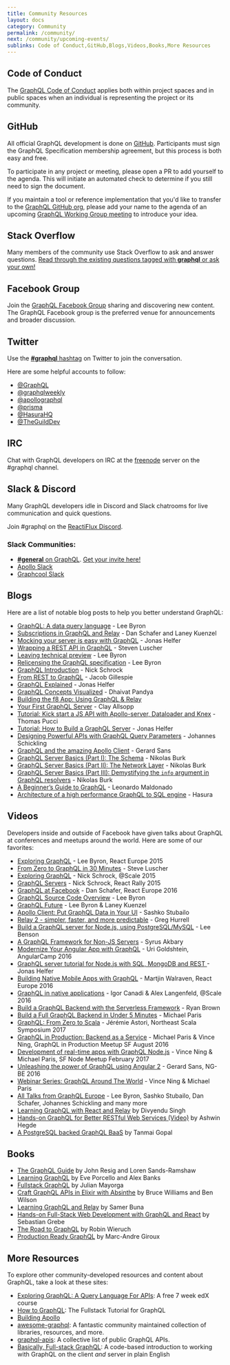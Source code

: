 ```yaml
---
title: Community Resources
layout: docs
category: Community
permalink: /community/
next: /community/upcoming-events/
sublinks: Code of Conduct,GitHub,Blogs,Videos,Books,More Resources
---
```


## Code of Conduct

The [GraphQL Code of Conduct](/codeofconduct/) applies both within project spaces and in public spaces when an individual is representing the project or its community.

## GitHub

All official GraphQL development is done on [GitHub](https://github.com/graphql). Participants must sign the GraphQL Specification membership agreement, but this process is both easy and free.

To participate in any project or meeting, please open a PR to add yourself to the agenda. This will initiate an automated check to determine if you still need to sign the document.

If you maintain a tool or reference implementation that you'd like to transfer to the [GraphQL GitHub org](https://github.com/graphql), please add your name to the agenda of an upcoming [GraphQL Working Group meeting](https://github.com/graphql/graphql-wg/tree/HEAD/agendas) to introduce your idea.

## Stack Overflow

Many members of the community use Stack Overflow to ask and answer questions. [Read through the existing questions tagged with **graphql** or ask your own!](http://stackoverflow.com/questions/tagged/graphql)

## Facebook Group

Join the [GraphQL Facebook Group](https://www.facebook.com/groups/graphql.community/) sharing and discovering new content. The GraphQL Facebook group is the preferred venue for announcements and broader discussion.

## Twitter

Use the [**#graphql** hashtag](https://twitter.com/search?q=%23GraphQL&src=tyah) on Twitter to join the conversation.

Here are some helpful accounts to follow:
- [@GraphQL](https://twitter.com/GraphQL)
- [@graphqlweekly](https://twitter.com/graphqlweekly)
- [@apollographql](https://twitter.com/apollographql)
- [@prisma](https://twitter.com/prisma)
- [@HasuraHQ](https://twitter.com/HasuraHQ)
- [@TheGuildDev](https://twitter.com/TheGuildDev)

## IRC

Chat with GraphQL developers on IRC at the [freenode](https://freenode.net/) server on the #graphql channel.

## Slack & Discord

Many GraphQL developers idle in Discord and Slack chatrooms for live
communication and quick questions.

Join #graphql on the [ReactiFlux Discord](http://join.reactiflux.com/).

### Slack Communities:

- [**#general** on GraphQL](https://graphql.slack.com/messages/general/). [Get your invite here!](https://graphql-slack.herokuapp.com/)
- [Apollo Slack](http://apollostack.com/#slack)
- [Graphcool Slack](https://slack.graph.cool/)

## Blogs

Here are a list of notable blog posts to help you better understand GraphQL:

- [GraphQL: A data query language](/blog/graphql-a-query-language/) - Lee Byron
- [Subscriptions in GraphQL and Relay](/blog/subscriptions-in-graphql-and-relay/) - Dan Schafer and Laney Kuenzel
- [Mocking your server is easy with GraphQL](/blog/mocking-with-graphql/) - Jonas Helfer
- [Wrapping a REST API in GraphQL](/blog/rest-api-graphql-wrapper/) - Steven Luscher
- [Leaving technical preview](/blog/production-ready/) - Lee Byron
- [Relicensing the GraphQL specification](https://medium.com/@leeb/relicensing-the-graphql-specification-e7d07a52301b) - Lee Byron
- [GraphQL Introduction](https://facebook.github.io/react/blog/2015/05/01/graphql-introduction.html) - Nick Schrock
- [From REST to GraphQL](https://0x2a.sh/from-rest-to-graphql-b4e95e94c26b#.tag7nzkrb) - Jacob Gillespie
- [GraphQL Explained](https://medium.com/apollo-stack/graphql-explained-5844742f195e#.zdykxos6i) - Jonas Helfer
- [GraphQL Concepts Visualized](https://medium.com/apollo-stack/the-concepts-of-graphql-bc68bd819be3#.hfczgtdsj) - Dhaivat Pandya
- [Building the f8 App: Using GraphQL & Relay](http://makeitopen.com/docs/en/1-A2-relay.html)
- [Your First GraphQL Server](https://medium.com/the-graphqlhub/your-first-graphql-server-3c766ab4f0a2#.ovn0y19k4) - Clay Allsopp
- [Tutorial: Kick start a JS API with Apollo-server, Dataloader and Knex](https://bamtech.gitbook.io/dev-standards/backend/graphql-js/getting-started-with-apollo-server-dataloader-knex.mo) - Thomas Pucci
- [Tutorial: How to Build a GraphQL Server](https://medium.com/apollo-stack/tutorial-building-a-graphql-server-cddaa023c035#.bu6sdnst4) - Jonas Helfer
- [Designing Powerful APIs with GraphQL Query Parameters](https://www.graph.cool/docs/tutorials/designing-powerful-apis-with-graphql-query-parameters-aing7uech3/) - Johannes Schickling
- [GraphQL and the amazing Apollo Client](https://medium.com/google-developer-experts/graphql-and-the-amazing-apollo-client-fe57e162a70c) - Gerard Sans
- [GraphQL Server Basics (Part I): The Schema](https://blog.graph.cool/graphql-server-basics-the-schema-ac5e2950214e) - Nikolas Burk
- [GraphQL Server Basics (Part II): The Network Layer](https://blog.graph.cool/graphql-server-basics-the-network-layer-51d97d21861) - Nikolas Burk
- [GraphQL Server Basics (Part III): Demystifying the `info` argument in GraphQL resolvers](https://blog.graph.cool/graphql-server-basics-demystifying-the-info-argument-in-graphql-resolvers-6f26249f613a) - Nikolas Burk
- [A Beginner’s Guide to GraphQL](https://www.freecodecamp.org/news/a-beginners-guide-to-graphql-86f849ce1bec/) - Leonardo Maldonado
- [Architecture of a high performance GraphQL to SQL engine](https://blog.hasura.io/architecture-of-a-high-performance-graphql-to-sql-server-58d9944b8a87) - Hasura

## Videos

Developers inside and outside of Facebook have given talks about GraphQL at conferences and meetups around the world. Here are some of our favorites:

- [Exploring GraphQL](https://www.youtube.com/watch?v=WQLzZf34FJ8) - Lee Byron, React Europe 2015
- [From Zero to GraphQL in 30 Minutes](https://www.youtube.com/watch?v=UBGzsb2UkeY) - Steve Luscher
- [Exploring GraphQL](https://www.youtube.com/watch?v=_9RgHXqH8J0) - Nick Schrock, @Scale 2015
- [GraphQL Servers](https://www.youtube.com/watch?v=KOudxKJXsjc) - Nick Schrock, React Rally 2015
- [GraphQL at Facebook](https://www.youtube.com/watch?v=etax3aEe2dA) - Dan Schafer, React Europe 2016
- [GraphQL Source Code Overview](https://www.youtube.com/watch?v=IqtYr6RX32Q) - Lee Byron
- [GraphQL Future](https://www.youtube.com/watch?v=ViXL0YQnioU) - Lee Byron & Laney Kuenzel
- [Apollo Client: Put GraphQL Data in Your UI](https://www.youtube.com/watch?v=u1E0CbGeICo) - Sashko Stubailo
- [Relay 2 - simpler, faster, and more predictable](https://www.youtube.com/watch?v=OEfUBN9dAI8) - Greg Hurrell
- [Build a GraphQL server for Node.js, using PostgreSQL/MySQL](https://www.youtube.com/watch?v=DNPVqK_woRQ) - Lee Benson
- [A GraphQL Framework for Non-JS Servers](https://www.youtube.com/watch?v=RNoyPSrQyPs) - Syrus Akbary
- [Modernize Your Angular App with GraphQL](https://www.youtube.com/watch?v=E8feZBidZcs) - Uri Goldshtein, AngularCamp 2016
- [GraphQL server tutorial for Node.js with SQL, MongoDB and REST ](https://www.youtube.com/watch?v=PHabPhgRUuU) - Jonas Helfer
- [Building Native Mobile Apps with GraphQL](https://www.youtube.com/watch?v=z5rz3saDPJ8) - Martjin Walraven, React Europe 2016
- [GraphQL in native applications](https://atscaleconference.com/videos/graphql-in-native-applications-at-scale/) - Igor Canadi & Alex Langenfeld, @Scale 2016
- [Build a GraphQL Backend with the Serverless Framework](https://acloud.guru/learn/serverless-with-graphql) - Ryan Brown
- [Build a Full GraphQL Backend in Under 5 Minutes](https://www.youtube.com/watch?v=bJ8pnYd6jPQ) - Michael Paris
- [GraphQL: From Zero to Scala](https://www.youtube.com/watch?v=6ttypoLyRaU) - Jérémie Astori, Northeast Scala Symposium 2017
- [GraphQL in Production: Backend as a Service](https://www.youtube.com/watch?v=U2NKoStGBvE) - Michael Paris & Vince Ning, GraphQL in Production Meetup SF August 2016
- [Development of real-time apps with GraphQL Node.js](https://youtu.be/yh_A6CEqsSM) - Vince Ning & Michael Paris, SF Node Meetup February 2017
- [Unleashing the power of GraphQL using Angular 2](https://www.youtube.com/watch?v=VYpJ9pfugM8) - Gerard Sans, NG-BE 2016
- [Webinar Series: GraphQL Around The World](https://graphql-world.com/webinar) - Vince Ning & Michael Paris
- [All Talks from GraphQL Europe](https://www.youtube.com/playlist?list=PLn2e1F9Rfr6n_WFm9fPE-_wYPrYvSTySt) - Lee Byron, Sashko Stubailo, Dan Schafer, Johannes Schickling and many more
- [Learning GraphQL with React and Relay](https://www.packtpub.com/application-development/learning-graphql-react-and-relay-video) by Divyendu Singh
- [Hands-on GraphQL for Better RESTful Web Services (Video)](https://www.packtpub.com/application-development/hands-graphql-better-restful-web-services-video) by Ashwin Hegde
- [A PostgreSQL backed GraphQL BaaS](https://www.youtube.com/watch?v=neIZcc8y3B0) by Tanmai Gopal

## Books

- [The GraphQL Guide](https://graphql.guide) by John Resig and Loren Sands-Ramshaw
- [Learning GraphQL](https://www.amazon.com/Learning-GraphQL-Declarative-Fetching-Modern/dp/1492030716/) by Eve Porcello and Alex Banks
- [Fullstack GraphQL](https://www.graphql.college/fullstack-graphql) by Julian Mayorga
- [Craft GraphQL APIs in Elixir with Absinthe](https://pragprog.com/book/wwgraphql/craft-graphql-apis-in-elixir-with-absinthe) by Bruce Williams and Ben Wilson
- [Learning GraphQL and Relay](https://www.packtpub.com/web-development/learning-graphql-and-relay) by Samer Buna
- [Hands-on Full-Stack Web Development with GraphQL and React](https://www.packtpub.com/web-development/hands-full-stack-web-development-graphql-and-react) by Sebastian Grebe
- [The Road to GraphQL](https://www.robinwieruch.de/the-road-to-graphql-book/) by Robin Wieruch
- [Production Ready GraphQL](https://book.productionreadygraphql.com/) by Marc-Andre Giroux

## More Resources

To explore other community-developed resources and content about GraphQL, take a look at these sites:

- [Exploring GraphQL: A Query Language For APIs](https://www.edx.org/course/exploring-graphql-a-query-language-for-apis): A free 7 week edX course
- [How to GraphQL](https://www.howtographql.com): The Fullstack Tutorial for GraphQL
- [Building Apollo](https://blog.apollographql.com)
- [awesome-graphql](https://github.com/chentsulin/awesome-graphql): A fantastic community maintained collection of libraries, resources, and more.
- [graphql-apis](https://github.com/APIs-guru/graphql-apis): A collective list of public GraphQL APIs.
- [Basically, Full-stack GraphQL](https://github.com/TejasQ/basically-fullstack-graphql): A code-based introduction to working with GraphQL on the client _and_ server in plain English
